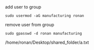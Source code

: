 add user to group
```
sudo usermod -aG manufacturing ronan
```


remove user from group
```
sudo gpasswd -d ronan manufacturing
```


/home/ronan/Desktop/shared_folder/a.txt